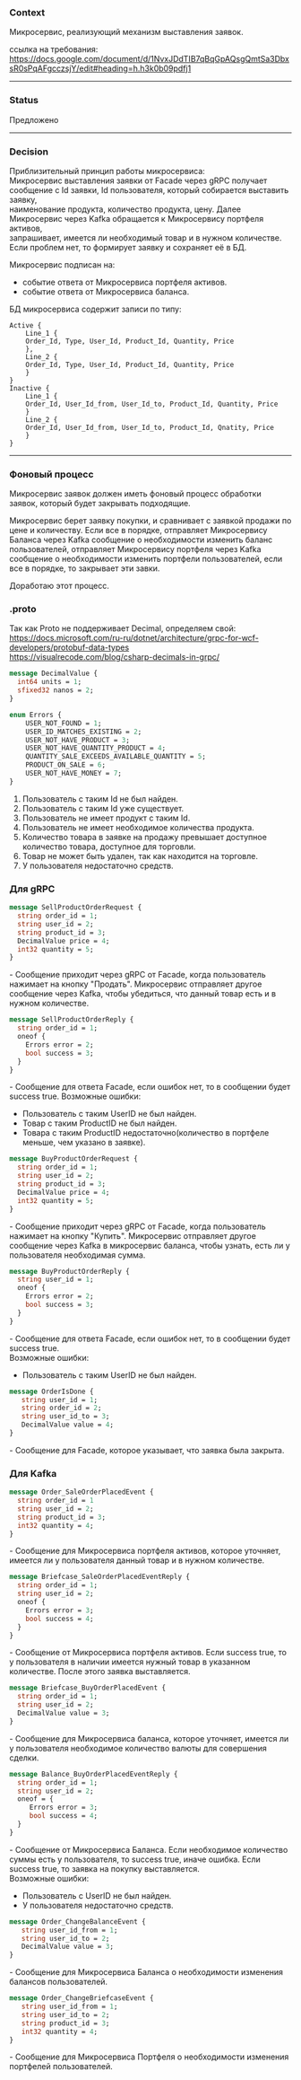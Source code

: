 ### Context

Микросервис, реализующий механизм выставления заявок. 

ссылка на требования:  
https://docs.google.com/document/d/1NvxJDdTIB7qBqGpAQsgQmtSa3DbxsR0sPqAFgcczsjY/edit#heading=h.h3k0b09pdfj1

---

### Status 

Предложено

---

### Decision

Приблизительный принцип работы микросервиса:  
Микросервис выставления заявки от Facade через gRPC получает сообщение с Id заявки, Id пользователя, который собирается выставить заявку,   
наименование продукта, количество продукта, цену. Далее Микросервис через Kafka обращается к Микросервису портфеля активов,  
запрашивает, имеется ли необходимый товар и в нужном количестве. Если проблем нет, то формирует заявку и сохраняет её в БД.

Микросервис подписан на:  
- событие ответа от Микросервиса портфеля активов.  
- событие ответа от Микросервиса баланса.  


БД микросервиса содержит записи по типу:

```
Active {
	Line_1 {
	Order_Id, Type, User_Id, Product_Id, Quantity, Price
	},
	Line_2 {
	Order_Id, Type, User_Id, Product_Id, Quantity, Price
	}
}
Inactive {
	Line_1 {
	Order_Id, User_Id_from, User_Id_to, Product_Id, Quantity, Price
	}
	Line_2 {
	Order_Id, User_Id_from, User_Id_to, Product_Id, Qnatity, Price
	}
}
```

---

### Фоновый процесс   

Микросервис заявок должен иметь фоновый процесс обработки заявок, который будет закрывать подходящие. 

Микросервис берет заявку покупки, и сравнивает с заявкой продажи по цене и количеству. Если все в порядке, отправляет Микросервису Баланса через Kafka сообщение о необходимости изменить баланс пользователей, отправляет Микросервису портфеля через Kafka сообщение о необходимости изменить портфели пользователей, если все в порядке, то закрывает эти завки. 

Доработаю этот процесс.

### .proto

Так как Proto не поддерживает Decimal, определяем свой:  
https://docs.microsoft.com/ru-ru/dotnet/architecture/grpc-for-wcf-developers/protobuf-data-types  
https://visualrecode.com/blog/csharp-decimals-in-grpc/

```proto
message DecimalValue {
  int64 units = 1;
  sfixed32 nanos = 2;
}
```

```proto
enum Errors {
	USER_NOT_FOUND = 1;
	USER_ID_MATCHES_EXISTING = 2;
	USER_NOT_HAVE_PRODUCT = 3;
	USER_NOT_HAVE_QUANTITY_PRODUCT = 4;
	QUANTITY_SALE_EXCEEDS_AVAILABLE_QUANTITY = 5;
	PRODUCT_ON_SALE = 6;
	USER_NOT_HAVE_MONEY = 7;
}
```  
1. Пользователь с таким Id не был найден.  
2. Пользователь с таким Id уже существует.  
3. Пользователь не имеет продукт с таким Id.  
4. Пользователь не имеет необходимое количества продукта.  
5. Количество товара в заявке на продажу превышает доступное количество товара, доступное для торговли.  
6. Товар не может быть удален, так как находится на торговле.   
7. У пользователя недостаточно средств.

### Для gRPC

```proto
message SellProductOrderRequest {
  string order_id = 1;
  string user_id = 2;
  string product_id = 3;
  DecimalValue price = 4;
  int32 quantity = 5;
}
```  
\- Сообщение приходит через gRPC от Facade, когда пользователь нажимает на кнопку "Продать". Микросервис отправляет другое сообщение через Kafka, чтобы убедиться, что данный товар есть и в нужном количестве.

```proto
message SellProductOrderReply {
  string order_id = 1;
  oneof {
  	Errors error = 2;
	bool success = 3;
  }
}
```  
\- Сообщение для ответа Facade, если ошибок нет, то в сообщении будет success true. 
Возможные ошибки:  
- Пользователь с таким UserID не был найден.  
- Товар с таким ProductID не был найден.  
- Товара с таким ProductID недостаточно(количество в портфеле меньше, чем указано в заявке).


```proto
message BuyProductOrderRequest {
  string order_id = 1;
  string user_id = 2;
  string product_id = 3;
  DecimalValue price = 4;
  int32 quantity = 5;
}
```  
\- Сообщение приходит через gRPC от Facade, когда пользователь нажимает на кнопку "Купить". Микросервис отправляет другое сообщение через Kafka в микросервис баланса, чтобы узнать, есть ли у пользователя необходимая сумма.

```proto
message BuyProductOrderReply {
  string user_id = 1;
  oneof {
  	Errors error = 2;
	bool success = 3;
  }
}
```  
\- Сообщение для ответа Facade, если ошибок нет, то в сообщении будет success true.  
Возможные ошибки:  
- Пользователь с таким UserID не был найден.  

```proto
message OrderIsDone {
   string user_id = 1;
   string order_id = 2;
   string user_id_to = 3; 
   DecimalValue value = 4;
}
```   
\- Сообщение для Facade, которое указывает, что заявка была закрыта.

### Для Kafka

```proto
message Order_SaleOrderPlacedEvent {
  string order_id = 1
  string user_id = 2;
  string product_id = 3;
  int32 quantity = 4;
}
```  
\- Сообщение для Микросервиса портфеля активов, которое уточняет, имеется ли у пользователя данный товар и в нужном количестве.  

```proto
message Briefcase_SaleOrderPlacedEventReply {
  string order_id = 1;
  string user_id = 2;
  oneof {
  	Errors error = 3;
	bool success = 4;
  }
}
```
\- Сообщение от Микросервиса портфеля активов. Если success true, то у пользователя в наличии имеется нужный товар в указанном количестве. После этого заявка выставляется. 

```proto
message Briefcase_BuyOrderPlacedEvent {
  string order_id = 1;
  string user_id = 2;
  DecimalValue value = 3;
}
```  
\- Сообщение для Микросервиса баланса, которое уточняет, имеется ли у пользователя необходимое количество валюты для совершения сделки.


```proto
message Balance_BuyOrderPlacedEventReply {
  string order_id = 1;
  string user_id = 2;
  oneof = {
     Errors error = 3;
     bool success = 4;
  }
}
```  
\- Сообщение от Микросервиса Баланса. Если необходимое количество суммы есть у пользователя, то success true, иначе ошибка. Если success true, то заявка на покупку выставляется.   
Возможные ошибки:   
- Пользователь с UserID не был найден.
- У пользователя недостаточно средств.   

```proto   
message Order_ChangeBalanceEvent {
   string user_id_from = 1;
   string user_id_to = 2;
   DecimalValue value = 3;
}
```   
\- Сообщение для Микросервиса Баланса о необходимости изменения балансов пользователей.   

```proto   
message Order_ChangeBriefcaseEvent {
   string user_id_from = 1;
   string user_id_to = 2;  
   string product_id = 3;
   int32 quantity = 4;
}
```   
\- Сообщение для Микросервиса Портфеля о необходимости изменения портфелей пользователей.   
